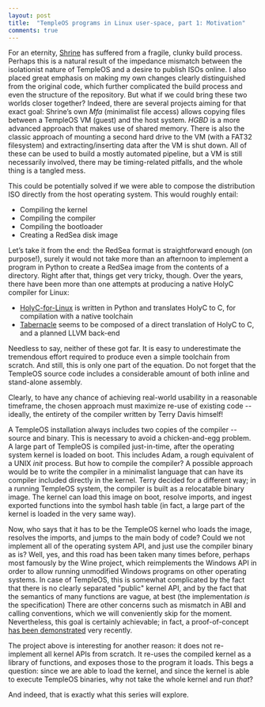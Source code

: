 ```yaml
---
layout: post
title:  "TempleOS programs in Linux user-space, part 1: Motivation"
comments: true
---
```


For an eternity, [Shrine](https://github.com/minexew/Shrine) has suffered from a fragile, clunky build process. Perhaps this is a natural result of the impedance mismatch between the isolationist nature of TempleOS and a desire to publish ISOs online. I also placed great emphasis on making my own changes clearly distinguished from the original code, which further complicated the build process and even the structure of the repository.
But what if we could bring these two worlds closer together? Indeed, there are several projects aiming for that exact goal: Shrine’s own *Mfa* (minimalist file access) allows copying files between a TempleOS VM (guest) and the host system. *HGBD* is a more advanced approach that makes use of shared memory. There is also the classic approach of mounting a second hard drive to the VM (with a FAT32 filesystem) and extracting/inserting data after the VM is shut down. All of these can be used to build a mostly automated pipeline, but a VM is still necessarily involved, there may be timing-related pitfalls, and the whole thing is a tangled mess.

This could be potentially solved if we were able to compose the distribution ISO directly from the host operating system. This would roughly entail:

- Compiling the kernel
- Compiling the compiler
- Compiling the bootloader
- Creating a RedSea disk image

Let’s take it from the end: the RedSea format is straightforward enough (on purpose!), surely it would not take more than an afternoon to implement a program in Python to create a RedSea image from the contents of a directory. Right after that, things get very tricky, though.
Over the years, there have been more than one attempts at producing a native HolyC compiler for Linux:

- [HolyC-for-Linux](https://github.com/jamesalbert/HolyC-for-Linux) is written in Python and translates HolyC to C, for compilation with a native toolchain
- [Tabernacle](https://github.com/nrootconauto/Tabernacle) seems to be composed of a direct translation of HolyC to C, and a planned LLVM back-end

Needless to say, neither of these got far. It is easy to underestimate the tremendous effort required to produce even a simple toolchain from scratch. And still, this is only one part of the equation. Do not forget that the TempleOS source code includes a considerable amount of both inline and stand-alone assembly.

Clearly, to have any chance of achieving real-world usability in a reasonable timeframe, the chosen approach must maximize re-use of existing code -- ideally, the entirety of the compiler written by Terry Davis himself!

A TempleOS installation always includes two copies of the compiler -- source and binary. This is necessary to avoid a chicken-and-egg problem. A large part of TempleOS is compiled just-in-time, after the operating system kernel is loaded on boot. This includes Adam, a rough equivalent of a UNIX *init* process. But how to compile the compiler? A possible approach would be to write the compiler in a minimalist language that can have its compiler included directly in the kernel. Terry decided for a different way; in a running TempleOS system, the compiler is built as a relocatable binary image. The kernel can load this image on boot, resolve imports, and ingest exported functions into the symbol hash table (in fact, a large part of the kernel is loaded in the very same way).

Now, who says that it has to be the TempleOS kernel who loads the image, resolves the imports, and jumps to the main body of code? Could we not implement all of the operating system API, and just use the compiler binary as is? Well, yes, and this road has been taken many times before, perhaps most famously by the Wine project, which reimplements the Windows API in order to allow running unmodified Windows programs on other operating systems. In case of TempleOS, this is somewhat complicated by the fact that there is no clearly separated "public" kernel API, and by the fact that the semantics of many functions are vague, at best (the implementation *is* the specification)
There are other concerns such as mismatch in ABI and calling conventions, which we will conveniently skip for the moment. Nevertheless, this goal is certainly achievable; in fact, a proof-of-concept [has been demonstrated](https://www.reddit.com/r/TempleOS_Official/comments/f9mtah/running_native_temple_os_binaries_on_linux_and/) very recently.

The project above is interesting for another reason: it does not re-implement all kernel APIs from scratch. It re-uses the compiled kernel as a library of functions, and exposes those to the program it loads. This begs a question: since we are able to load the kernel, and since the kernel is able to execute TempleOS binaries, why not take the whole kernel and run _that_?

And indeed, that is exactly what this series will explore.
